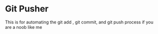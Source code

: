 # Git Pusher 
This is for automating the git add , git commit, and git push process if you are a noob like me
